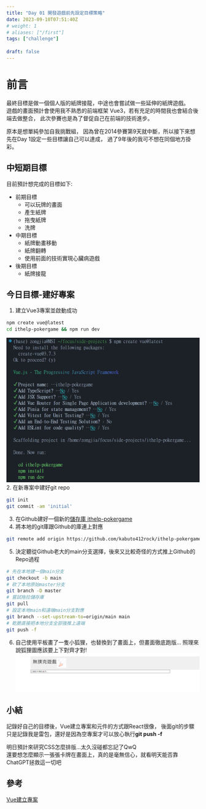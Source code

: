 ```yaml
---
title: "Day 01 開發遊戲前先設定目標策略"
date: 2023-09-10T07:51:40Z
# weight: 1
# aliases: ["/first"]
tags: ["challenge"]

draft: false
---
```

# 前言
最終目標是做一個個人版的紙牌接龍，中途也會嘗試做一些延伸的紙牌遊戲。  
遊戲的畫面預計會使用我不熟悉的前端框架 Vue3，若有充足的時間我也會結合後端去做整合，
此次參賽也是為了督促自己在前端的技術進步。

原本是想單純參加自我挑戰組，
因為曾在2014參賽第9天就中斷，所以接下來想先在Day 1設定一些目標讓自己可以達成，
過了9年後的我可不想在同個地方掛彩。

## 中短期目標
目前預計想完成的目標如下:
- 前期目標
  - 可以玩牌的畫面
  - 產生紙牌
  - 拖曳紙牌
  - 洗牌
- 中期目標
  - 紙牌動畫移動
  - 紙牌翻轉
  - 使用前面的技術實現心臟病遊戲
- 後期目標
  - 紙牌接龍  

## 今日目標-建好專案
1. 建立Vue3專案並啟動成功
```bash 
npm create vue@latest
cd ithelp-pokergame && npm run dev
```
![begin-project](/images/2023-09-10begin-project.png)
2. 在新專案中建好git repo
```bash
git init
git commit -am 'initial'
```
3. 在Github建好一個新的[儲存庫 ithelp-pokergame](https://github.com/kabuto412rock/ithelp-pokergame)
4. 將本地的git庫跟Github的庫連上對應 
```bash
git remote add origin https://github.com/kabuto412rock/ithelp-pokergame.git
```
5. 決定聽從Github老大的main分支選擇，後來又比較奇怪的方式推上Github的Repo過程
```bash
# 先在本地建一個main分支
git checkout -b main 
# 砍了本地原始master分支
git branch -D master
# 嘗試拖拉儲存庫
git pull
# 設定本地main和遠端main分支對應
git branch --set-upstream-to=origin/main main
# 乾脆直接把本地分支全部強推上遠端
git push -f
```
6. 自己使用平板畫了一隻小狐狸，也替換到了畫面上，但畫面徹底跑版...
   照理來說狐狸圖應該要上下對齊才對!
![vuePagePicture with foxy](/images/day1-result.png)

## 小結
記錄好自己的目標後，Vue建立專案和元件的方式跟React很像，
後面git的步驟只是記錄我是雷包，還好是因為空專案才可以放心執行**git push -f**

明日預計來研究CSS怎麼排版...太久沒碰都忘記了QwQ  
還要想怎麼顯示一張張卡牌在畫面上，真的是毫無信心，就看明天能否靠ChatGPT拯救這一切吧

## 參考
[Vue建立專案](https://vuejs.org/guide/quick-start.html)
